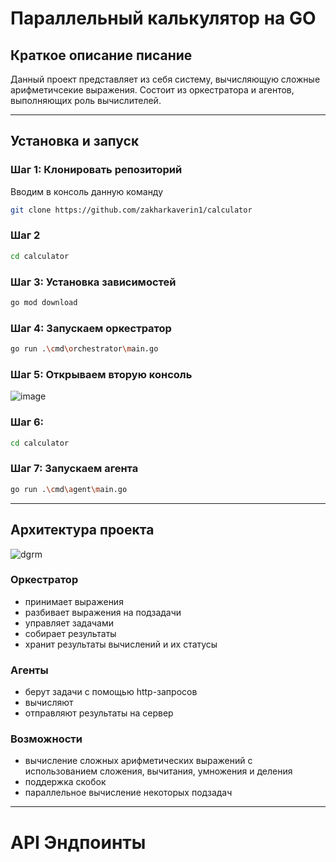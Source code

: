 # Параллельный калькулятор на GO

## Краткое описание писание
Данный проект представляет из себя систему, вычисляющую сложные арифметичсекие выражения. Состоит из оркестратора и агентов, выполняющих роль вычислителей.

---

## Установка и запуск

### Шаг 1: Клонировать репозиторий
Вводим в консоль данную команду
```bash
git clone https://github.com/zakharkaverin1/calculator
```

### Шаг 2
```bash
cd calculator
```

### Шаг 3: Установка зависимостей 
```bash
go mod download
```

### Шаг 4: Запускаем оркестратор
```bash
go run .\cmd\orchestrator\main.go
```

### Шаг 5: Открываем вторую консоль
![image](https://github.com/user-attachments/assets/e54daca0-b395-4f3c-ae91-5da4ee645ecf)

### Шаг 6: 
```bash
cd calculator
```

### Шаг 7: Запускаем агента
```bash
go run .\cmd\agent\main.go
```

---

## Архитектура проекта

![dgrm](https://github.com/user-attachments/assets/75c2c4ff-ffaf-4214-b283-2c5ec9a5d5b5)

### Оркестратор
  - принимает выражения
  - разбивает выражения на подзадачи
  - управляет задачами
  - собирает результаты
  - хранит результаты вычислений и их статусы
### Агенты
  - берут задачи с помощью http-запросов
  - вычисляют
  - отправляют результаты на сервер

### Возможности 
  + вычисление сложных арифметических выражений с использованием сложения, вычитания, умножения и деления
  + поддержка скобок
  + параллельное вычисление некоторых подзадач

---

# API Эндпоинты

